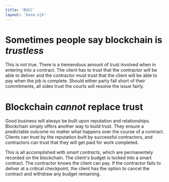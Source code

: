 ```yaml
---
title: 'BSCC'
layout: 'base.njk'
---
```


# Sometimes people say blockchain is _trustless_

This is not true. There is a tremendous amount of trust involved when in entering into a contract. The client has to trust that the contractor will be able to deliver and the contractor must trust that the client will be able to pay when the job is complete. Should either party fall short of their commitments, all sides trust the courts will resolve the issue fairly.

# Blockchain _cannot_ replace trust

Good business will always be built upon reputation and relationships. Blockchain simply offers another way to build trust. They ensure a predictable outcome no matter what happens over the course of a contract. Clients can trust by the reputation built by successful contractors, and contractors can trust that they will get paid for work completed.

This is all accomplished with _smart contracts_, which are permanentely recorded on the blockchain. The client's budget is locked into a smart contract. The contractor knows the client can pay. If the contractor fails to deliver at a critical checkpoint, the client has the option to cancel the contract and withdraw any budget remaining.


